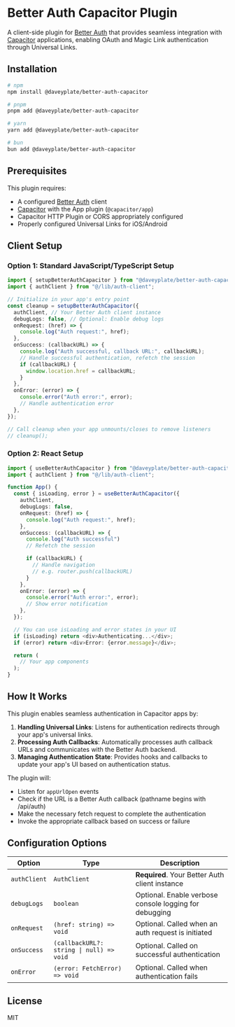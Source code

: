 # Better Auth Capacitor Plugin

A client-side plugin for [Better Auth](https://better-auth.com) that provides seamless integration with [Capacitor](https://capacitorjs.com) applications, enabling OAuth and Magic Link authentication through Universal Links.

## Installation

```bash
# npm
npm install @daveyplate/better-auth-capacitor

# pnpm
pnpm add @daveyplate/better-auth-capacitor

# yarn
yarn add @daveyplate/better-auth-capacitor

# bun
bun add @daveyplate/better-auth-capacitor
```

## Prerequisites

This plugin requires:

- A configured [Better Auth](https://better-auth.com) client
- [Capacitor](https://capacitorjs.com) with the App plugin (`@capacitor/app`)
- Capacitor HTTP Plugin or CORS appropriately configured
- Properly configured Universal Links for iOS/Android

## Client Setup

### Option 1: Standard JavaScript/TypeScript Setup

```typescript
import { setupBetterAuthCapacitor } from "@daveyplate/better-auth-capacitor";
import { authClient } from "@/lib/auth-client";

// Initialize in your app's entry point
const cleanup = setupBetterAuthCapacitor({
  authClient, // Your Better Auth client instance
  debugLogs: false, // Optional: Enable debug logs
  onRequest: (href) => {
    console.log("Auth request:", href);
  },
  onSuccess: (callbackURL) => {
    console.log("Auth successful, callback URL:", callbackURL);
    // Handle successful authentication, refetch the session
    if (callbackURL) {
      window.location.href = callbackURL;
    }
  },
  onError: (error) => {
    console.error("Auth error:", error);
    // Handle authentication error
  },
});

// Call cleanup when your app unmounts/closes to remove listeners
// cleanup();
```

### Option 2: React Setup

```typescript
import { useBetterAuthCapacitor } from "@daveyplate/better-auth-capacitor/react";
import { authClient } from "@/lib/auth-client";

function App() {
  const { isLoading, error } = useBetterAuthCapacitor({
    authClient,
    debugLogs: false,
    onRequest: (href) => {
      console.log("Auth request:", href);
    },
    onSuccess: (callbackURL) => {
      console.log("Auth successful")
      // Refetch the session

      if (callbackURL) {
        // Handle navigation
        // e.g. router.push(callbackURL)
      }
    },
    onError: (error) => {
      console.error("Auth error:", error);
      // Show error notification
    },
  });

  // You can use isLoading and error states in your UI
  if (isLoading) return <div>Authenticating...</div>;
  if (error) return <div>Error: {error.message}</div>;

  return (
    // Your app components
  );
}
```

## How It Works

This plugin enables seamless authentication in Capacitor apps by:

1. **Handling Universal Links**: Listens for authentication redirects through your app's universal links.
2. **Processing Auth Callbacks**: Automatically processes auth callback URLs and communicates with the Better Auth backend.
3. **Managing Authentication State**: Provides hooks and callbacks to update your app's UI based on authentication status.

The plugin will:
- Listen for `appUrlOpen` events
- Check if the URL is a Better Auth callback (pathname begins with /api/auth)
- Make the necessary fetch request to complete the authentication
- Invoke the appropriate callback based on success or failure

## Configuration Options

| Option | Type | Description |
|--------|------|-------------|
| `authClient` | `AuthClient` | **Required**. Your Better Auth client instance |
| `debugLogs` | `boolean` | Optional. Enable verbose console logging for debugging |
| `onRequest` | `(href: string) => void` | Optional. Called when an auth request is initiated |
| `onSuccess` | `(callbackURL?: string \| null) => void` | Optional. Called on successful authentication |
| `onError` | `(error: FetchError) => void` | Optional. Called when authentication fails |

## License

MIT